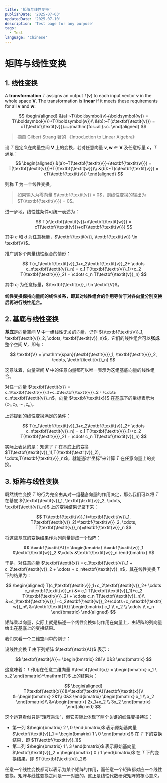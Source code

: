 ```yaml
---
title: '矩阵与线性变换'
publishDate: '2025-07-03'
updatedDate: '2025-07-10'
description: 'Test page for any purpose'
tags:
  - Test
language: 'Chinese'
---
```


# 矩阵与线性变换

## 1. 线性变换

A **transformation** $T$ assigns an output $T(\boldsymbol{v})$ to each input vector $\boldsymbol{v}$ in the whole space $\mathbf{V}$. The transformation is **linear** if it meets these requirements for all $\boldsymbol{v}$ and $\boldsymbol{w}$:

$$
\begin{aligned}
&(a):~T(\boldsymbol{v}+\boldsymbol{w}) = T(\boldsymbol{v})+T(\boldsymbol{w})\\
&(b):~T(c\textbf{\textit{v}}) = cT(\textbf{\textit{v}})~~\mathrm{for~all}~c.
\end{aligned}
$$

> 摘自 Gilbert Strang 著的 《Introduction to Linear Algebra》

设 $T$ 是定义在向量空间 $\mathbf{V}$ 上的变换，若对任意向量 $\boldsymbol{v}, \boldsymbol{w} \in \textbf{V}$ 及任意标量 $c$，$T$ 满足：

$$
\begin{aligned}
&(a):~T(\textbf{\textit{v}}+\textbf{\textit{w}}) = T(\textbf{\textit{v}})+T(\textbf{\textit{w}})\\
&(b):~T(c\textbf{\textit{v}}) = cT(\textbf{\textit{v}})
\end{aligned}
$$

则称 $T$ 为一个线性变换。

>如果输入为零向量 $\textbf{\textit{v}} = 0$，则线性变换的输出为 $T(\textbf{\textit{v}}) = 0$。

进一步地，线性性条件可统一表述为：

$$
T(c\textbf{\textit{v}}+d\textbf{\textit{w}}) = cT(\textbf{\textit{v}})+dT(\textbf{\textit{w}})
$$
  
其中 $c$ 和 $d$ 为任意标量，$\textbf{\textit{v}}, \textbf{\textit{w}} \in \textbf{V}$。

推广到多个向量线性组合的情形：

$$
T(c_1\textbf{\textit{v}}_1+c_2\textbf{\textit{v}}_2+ \cdots c_n\textbf{\textit{v}}_n) = c_1 T(\textbf{\textit{v}}_1)+c_2 T(\textbf{\textit{v}}_2) + \cdots c_n T(\textbf{\textit{v}}_n)
$$

其中 $c_i$ 为任意标量，$\textbf{\textit{v}}_i  \in \textbf{V}$。

**线性变换保持向量间的线性关系，即其对线性组合的作用等价于对各向量分别变换后再进行线性组合。**

## 2. 基底与线性变换

**基底**是向量空间 $\textbf{V}$ 中一组线性无关的向量，记作 ${\textbf{\textit{v}}_1, \textbf{\textit{v}}_2, \cdots, \textbf{\textit{v}}_n}$，它们的线性组合可以**张成**整个空间 $\textbf{V}$，即有：

$$
\textbf{V} = \mathrm{span}(\textbf{\textit{v}}_1, \textbf{\textit{v}}_2, \cdots, \textbf{\textit{v}}_n)
$$

这意味着，向量空间 $\textbf{V}$ 中的任意向量都可以唯一表示为这组基底向量的线性组合。

对任一向量 $\textbf{\textit{x}} = c_1\textbf{\textit{v}}_1+c_2\textbf{\textit{v}}_2+ \cdots c_n\textbf{\textit{v}}_n$，向量 $\textbf{\textit{x}}$ 在基底下的坐标表示为 $(c_1,c_2,\cdots,c_n)$。

上述提到的线性变换满足的条件：

$$
T(c_1\textbf{\textit{v}}_1+c_2\textbf{\textit{v}}_2+ \cdots c_n\textbf{\textit{v}}_n) = c_1 T(\textbf{\textit{v}}_1)+c_2 T(\textbf{\textit{v}}_2) + \cdots c_n T(\textbf{\textit{v}}_n)
$$

实际上表达的是：知道了 $T$ 在基底上的变换 $T(\textbf{\textit{v}}_1),T(\textbf{\textit{v}}_2), \cdots,T(\textbf{\textit{v}}_n)$，就能通过“坐标”来计算 $T$ 在任意向量上的变换。

## 3. 矩阵与线性变换

既然线性变换 $T$ 的行为完全由其对一组基底向量的作用决定，那么我们可以将 $T$ 在基底 ${\textbf{\textit{v}}_1, \textbf{\textit{v}}_2, \cdots, \textbf{\textit{v}}_n}$ 上的变换结果记录下来：

$$
T(\textbf{\textit{v}}_1)=\textbf{\textit{w}}_1,
T(\textbf{\textit{v}}_2)=\textbf{\textit{w}}_2,
\cdots,
T(\textbf{\textit{v}}_n)=\textbf{\textit{w}}_n
$$

将这些基底的变换结果作为列向量排成一个矩阵：

$$
\textbf{\textit{A}}=
\begin{bmatrix}
\textbf{\textit{w}}_1
&\textbf{\textit{w}}_2
&\cdots
&\textbf{\textit{w}}_n
\end{bmatrix}
$$

于是，对任意向量 $\textbf{\textit{x}} = c_1\textbf{\textit{v}}_1 + c_2\textbf{\textit{v}}_2 + \cdots + c_n\textbf{\textit{v}}_n$，其在线性变换 $T$ 下的结果为：

$$
\begin{aligned}
T(c_1\textbf{\textit{v}}_1+c_2\textbf{\textit{v}}_2+ \cdots c_n\textbf{\textit{v}}_n) 
&= c_1 T(\textbf{\textit{v}}_1)+c_2 T(\textbf{\textit{v}}_2) + \cdots c_n T(\textbf{\textit{v}}_n)\\
&=c_1\textbf{\textit{w}}_1+c_2\textbf{\textit{w}}_2+\cdots+c_n\textbf{\textit{w}}_n\\
&=\textbf{\textit{A}}
\begin{bmatrix}
c_1
\\
c_2
\\
\cdots
\\
c_n
\end{bmatrix}
\end{aligned}
$$

矩阵乘以向量，实际上就是描述一个线性变换如何作用在向量上，由矩阵的列向量给出在基底上的变换结果。

我们来看一个二维空间中的例子：

设线性变换 $T$ 由下列矩阵 $\textbf{\textit{A}}$ 表示：

$$
\textbf{\textit{A}}=
\begin{bmatrix}
2&1\\
0&3
\end{bmatrix}
$$

这意味着：$T$ 作用在任意二维向量 $\textbf{\textit{x}} = \begin{bmatrix} x_1 \ x_2 \end{bmatrix}^\mathrm{T}$ 上的结果为：

$$
\begin{aligned}
T(\textbf{\textit{x}})&=\textbf{\textit{A}}\textbf{\textit{x}}\\
&=\begin{bmatrix}
2&1\\
0&3
\end{bmatrix}
\begin{bmatrix} x_1 \\ x_2 \end{bmatrix}\\
&=\begin{bmatrix} 2x_1+x_2 \\ 3x_2 \end{bmatrix}
\end{aligned}
$$

这个运算看似只是“矩阵乘法”，但它实际上体现了两个关键的线性变换特征：

- 第一列 $\begin{bmatrix} 2 \ 0 \end{bmatrix}$ 表示原始基向量 $\textbf{\textit{v}}_1 = \begin{bmatrix} 1 \ 0 \end{bmatrix}$ 在 $T$ 下的变换结果，即 $T(\textbf{\textit{v}}_1)$
- 第二列 $\begin{bmatrix} 1 \ 3 \end{bmatrix}$ 表示原始基向量 $\textbf{\textit{v}}_2 = \begin{bmatrix} 0 \ 1 \end{bmatrix}$ 在 $T$ 下的变换结果，即 $T(\textbf{\textit{v}}_2)$

任意一个线性变换都可以表示为某个矩阵的作用，而任意一个矩阵都对应一个线性变换。矩阵与线性变换之间是一一对应的，这正是线性代数研究矩阵的核心意义。
